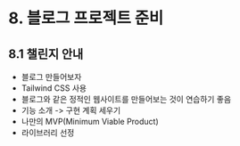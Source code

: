 # 8. 블로그 프로젝트 준비

## 8.1 챌린지 안내

- 블로그 만들어보자
- Tailwind CSS 사용
- 블로그와 같은 정적인 웹사이트를 만들어보는 것이 연습하기 좋음
- 기능 소개 -> 구현 계획 세우기
- 나만의 MVP(Minimum Viable Product)
- 라이브러리 선정
